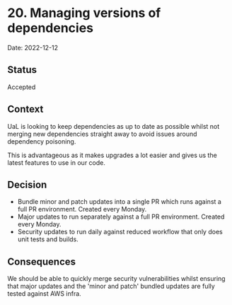 # 20. Managing versions of dependencies

Date: 2022-12-12

## Status

Accepted

## Context

UaL is looking to keep dependencies as up to date as possible whilst not merging
new dependencies straight away to avoid issues around dependency poisoning.

This is advantageous as it makes upgrades a lot easier and gives us the latest features to
use in our code.

## Decision

- Bundle minor and patch updates into a single PR which runs against a full PR environment. Created every Monday.
- Major updates to run separately against a full PR environment. Created every Monday.
- Security updates to run daily against reduced workflow that only does unit tests and builds.

## Consequences

We should be able to quickly merge security vulnerabilities whilst ensuring that major updates
and the 'minor and patch' bundled updates are fully tested against AWS infra.
